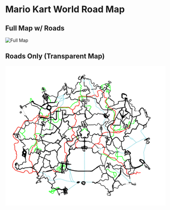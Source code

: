 # Mario Kart World Road Map

## Full Map w/ Roads
![Full Map](https://github.com/MrL314/MKW-RoadMap/blob/main/Full_Map.png)

## Roads Only (Transparent Map)
![Road Map](https://github.com/MrL314/MKW-RoadMap/blob/main/Road_Map.png)
